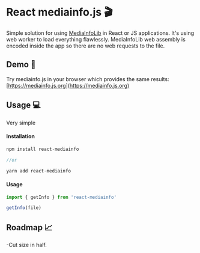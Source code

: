# React mediainfo.js 🎬

Simple solution for using [MediaInfoLib](https://mediaarea.net/en/MediaInfo) in React or JS applications. It's using web worker to load everything flawlessly. 
MediaInfoLib web assembly is encoded inside the app so there are no web requests to the file.

## Demo 👀

Try mediainfo.js in your browser which provides the same results: [https://mediainfo.js.org](https://mediainfo.js.org)

## Usage 💻

Very simple 

#### Installation

```js
npm install react-mediainfo

//or

yarn add react-mediainfo
```

#### Usage

```js
import { getInfo } from 'react-mediainfo'

getInfo(file)
```

## Roadmap 📈

-Cut size in half. 
